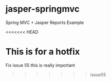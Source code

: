 jasper-springmvc
================

Spring MVC + Jasper Reports Example

<<<<<<< HEAD

This is for a hotfix
=======
Fix issue 55 this is really important
>>>>>>> issue55
